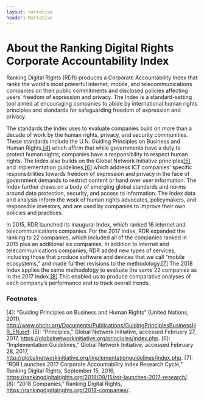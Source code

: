 ```yaml
---
layout: narrative
header: Narrative
---
```


# About the Ranking Digital Rights Corporate Accountability Index

Ranking Digital Rights (RDR) produces a Corporate Accountability Index that ranks the world’s most powerful internet, mobile, and telecommunications companies on their public commitments and disclosed policies affecting users’ freedom of expression and privacy. The Index is a standard-setting tool aimed at encouraging companies to abide by international human rights principles and standards for safeguarding freedom of expression and privacy.

The standards the Index uses to evaluate companies build on more than a decade of work by the human rights, privacy, and security communities. These standards include the U.N. Guiding Principles on Business and Human Rights,[[4]](#footnotes) which affirm that while governments have a duty to protect human rights, companies have a responsibility to respect human rights. The Index also builds on the Global Network Initiative principles[[5]](#footnotes) and implementation guidelines,[[6]](#footnotes) which address ICT companies’ specific responsibilities towards freedom of expression and privacy in the face of government demands to restrict content or hand over user information. The Index further draws on a body of emerging global standards and norms around data protection, security, and access to information. The Index data and analysis inform the work of human rights advocates, policymakers, and responsible investors, and are used by companies to improve their own policies and practices.

In 2015, RDR launched its inaugural Index, which ranked 16 internet and telecommunications companies. For the 2017 Index, RDR expanded the ranking to 22 companies, which included all of the companies ranked in 2015 plus an additional six companies. In addition to internet and telecommunications companies, RDR added new types of services, including those that produce software and devices that we call “mobile ecosystems,” and made further revisions to the methodology.[[7]](#footnotes) The 2018 Index applies the same methodology to evaluate the same 22 companies as in the 2017 Index.[[8]](#footnotes) This enabled us to produce comparative analyses of each company’s performance and to track overall trends.

### Footnotes ###

[4]: “Guiding Principles on Business and Human Rights” (United Nations, 2011), http://www.ohchr.org/Documents/Publications/GuidingPrinciplesBusinessHR_EN.pdf.
[5]: “Principles,” Global Network Initiative, accessed February 27, 2017, https://globalnetworkinitiative.org/principles/index.php.
[6]: “Implementation Guidelines,” Global Network Initiative, accessed February 28, 2017, http://globalnetworkinitiative.org/implementationguidelines/index.php.
[7]: “RDR Launches 2017 Corporate Accountability Index Research Cycle,” Ranking Digital Rights, September 15, 2016, https://rankingdigitalrights.org/2016/09/15/rdr-launches-2017-research/.
[8]: “2018 Companies,” Ranking Digital Rights, https://rankingdigitalrights.org/2018-companies/.
